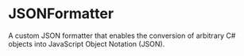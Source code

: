 # JSONFormatter
A custom JSON formatter that enables the conversion of arbitrary C# objects into JavaScript Object Notation (JSON).

